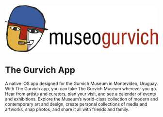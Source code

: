![logo](logo.jpg)


# The Gurvich App
A native iOS app designed for the Gurvich Museum in Montevideo, Uruguay. With The Gurvich app, you can take The Gurvich Museum wherever you go. Hear from artists and curators, plan your visit, and see a calendar of events and exhibitions. Explore the Museum’s world-class collection of modern and contemporary art and design, create personal collections of media and artworks, snap photos, and share it all with friends and family.
